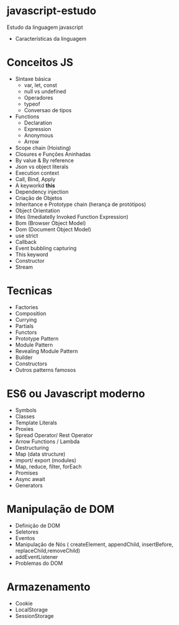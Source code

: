 # javascript-estudo
Estudo da linguagem javascript

* Características da linguagem

# Conceitos JS
* Sintaxe básica
  * var, let, const
  * null vs undefined
  * Operadores
  * typeof
  * Conversao de tipos
* Functions 
  * Declaration
  * Expression
  * Anonymous
  * Arrow
* Scope chain (Hoisting)
* Closures e Funções Aninhadas
* By value & By reference
* Json vs object literals
* Execution context
* Call, Bind, Apply
* A keyworkd **this**
* Dependency injection
* Criação de Objetos
* Inheritance e Prototype chain (herança de protótipos)
* Object Orientation
* Iifes (Imediatelly Invoked Function Expression)
* Bom (Browser Object Model)
* Dom (Document Object Model)
* use strict
* Callback
* Event bubbling capturing  
* This keyword
* Constructor
* Stream

# Tecnicas
* Factories
* Composition
* Currying
* Partials
* Functors
* Prototype Pattern
* Module Pattern
* Revealing Module Pattern
* Builder
* Constructors 
* Outros patterns famosos

# ES6 ou Javascript moderno
* Symbols
* Classes
* Template Literals
* Proxies
* Spread Operator/ Rest Operator
* Arrow Functions / Lambda
* Destructuring
* Map (data structure)
* import/ export (modules)
* Map, reduce, filter, forEach
* Promises
* Async await
* Generators

# Manipulação de DOM
* Definição de DOM
* Seletores
* Eventos
* Manipulação de Nós ( createElement, appendChild, insertBefore, replaceChild,removeChild)
* addEventListener
* Problemas do DOM

# Armazenamento
* Cookie
* LocalStorage
* SessionStorage

